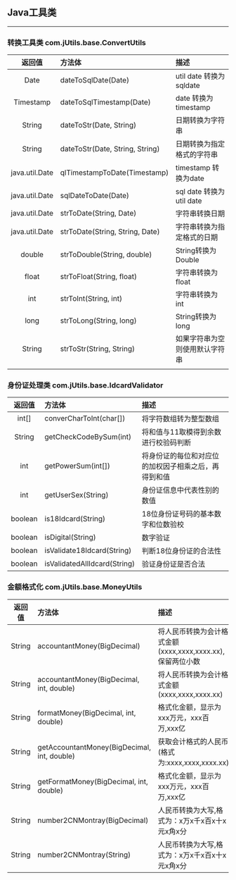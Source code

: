 ## Java工具类
---
### 转换工具类 com.jUtils.base.ConvertUtils

| 返回值 | 方法体 | 描述 |
| :------:| :------ | :------ |
| Date | dateToSqlDate(Date) | util date 转换为 sqldate |
| Timestamp | dateToSqlTimestamp(Date) | date 转换为 timestamp |
| String | dateToStr(Date, String) | 日期转换为字符串 |
| String | dateToStr(Date, String, String) | 日期转换为指定格式的字符串 |
| java.util.Date | qlTimestampToDate(Timestamp) | timestamp 转换为date |
| java.util.Date | sqlDateToDate(Date) | sql date 转换为 util date |
| java.util.Date | strToDate(String, Date) | 字符串转换日期 |
| java.util.Date | strToDate(String, String, Date) | 字符串转换为指定格式的日期 |
| double | strToDouble(String, double) | String转换为Double |
| float | strToFloat(String, float) | 字符串转换为float |
| int | strToInt(String, int) | 字符串转换为int |
| long | strToLong(String, long) | String转换为long |
| String | strToStr(String, String) | 如果字符串为空则使用默认字符串 |
|  |  |  |

### 身份证处理类 com.jUtils.base.IdcardValidator

| 返回值 | 方法体 | 描述 |
| :------:| :------ | :------ |
| int[] | converCharToInt(char[]) | 将字符数组转为整型数组 |
| String | getCheckCodeBySum(int) | 将和值与11取模得到余数进行校验码判断 |
| int | getPowerSum(int[]) | 将身份证的每位和对应位的加权因子相乘之后，再得到和值 |
| int | getUserSex(String) | 身份证信息中代表性别的数值 |
| boolean | is18Idcard(String) | 18位身份证号码的基本数字和位数验校 |
| boolean | isDigital(String) | 数字验证 |
| boolean | isValidate18Idcard(String) | 判断18位身份证的合法性 |
| boolean | isValidatedAllIdcard(String) | 验证身份证是否合法 |

### 金额格式化 com.jUtils.base.MoneyUtils

| 返回值 | 方法体 | 描述 |
| :------:| :------ | :------ |
| String | accountantMoney(BigDecimal) | 将人民币转换为会计格式金额(xxxx,xxxx,xxxx.xx),保留两位小数 |
| String | accountantMoney(BigDecimal, int, double) | 将人民币转换为会计格式金额(xxxx,xxxx,xxxx.xx) |
| String | formatMoney(BigDecimal, int, double) | 格式化金额，显示为xxx万元，xxx百万,xxx亿 |
| String | getAccountantMoney(BigDecimal, int, double) | 获取会计格式的人民币(格式为:xxxx,xxxx,xxxx.xx) |
| String | getFormatMoney(BigDecimal, int, double) | 格式化金额，显示为xxx万元，xxx百万,xxx亿 |
| String | number2CNMontray(BigDecimal) | 人民币转换为大写,格式为：x万x千x百x十x元x角x分 |
| String | number2CNMontray(String) | 人民币转换为大写,格式为：x万x千x百x十x元x角x分 |
